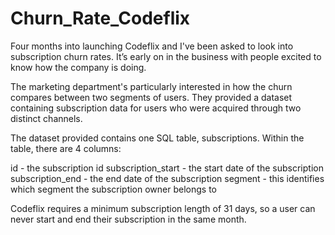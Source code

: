 # Churn_Rate_Codeflix

Four months into launching Codeflix and I've been asked to look into subscription churn rates. It’s early on in the business with people excited to know how the company is doing.

The marketing department's particularly interested in how the churn compares between two segments of users. They provided a dataset containing subscription data for
users who were acquired through two distinct channels.

The dataset provided contains one SQL table, subscriptions. Within the table, there are 4 columns:

id - the subscription id
subscription_start - the start date of the subscription
subscription_end - the end date of the subscription
segment - this identifies which segment the subscription owner belongs to

Codeflix requires a minimum subscription length of 31 days, so a user can never start and end their subscription in the same month.
